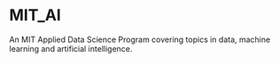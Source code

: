 # MIT_AI

An MIT Applied Data Science Program covering topics in data, machine learning and artificial intelligence.

